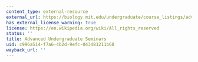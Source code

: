 ```yaml
---
content_type: external-resource
external_url: https://biology.mit.edu/undergraduate/course_listings/advanced_undergraduate_seminars
has_external_license_warning: true
license: https://en.wikipedia.org/wiki/All_rights_reserved
status: ''
title: Advanced Undergraduate Seminars
uid: c996a514-f7a6-4b2d-9efc-043481211b68
wayback_url: ''
---
```

